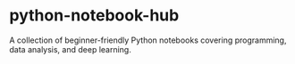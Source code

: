 # python-notebook-hub
A collection of beginner-friendly Python notebooks covering programming, data analysis, and deep learning.
